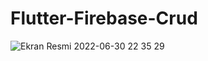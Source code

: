 # Flutter-Firebase-Crud



![Ekran Resmi 2022-06-30 22 35 29](https://user-images.githubusercontent.com/84295038/176772472-2336e309-96c0-4caa-8154-7a9ddfbc89e7.png)
